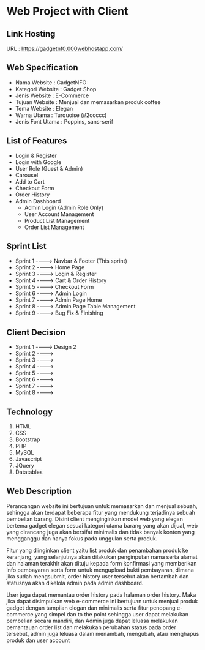 # Web Project with Client

## Link Hosting
URL : https://gadgetnf0.000webhostapp.com/

## Web Specification
- Nama Website      : GadgetNFO
- Kategori Website  : Gadget Shop
- Jenis Website     : E-Commerce
- Tujuan Website    : Menjual dan memasarkan produk coffee
- Tema Website      : Elegan
- Warna Utama       : Turquoise (#2ccccc)
- Jenis Font Utama  : Poppins, sans-serif

## List of Features
- Login & Register
- Login with Google
- User Role (Guest & Admin)
- Carousel
- Add to Cart
- Checkout Form
- Order History
- Admin Dashboard
  - Admin Login (Admin Role Only) 
  - User Account Management
  - Product List Management
  - Order List Management

## Sprint List
- Sprint 1 ----> Navbar & Footer (This sprint)
- Sprint 2 ----> Home Page
- Sprint 3 ----> Login & Register
- Sprint 4 ----> Cart & Order History
- Sprint 5 ----> Checkout Form
- Sprint 6 ----> Admin Login
- Sprint 7 ----> Admin Page Home
- Sprint 8 ----> Admin Page Table Management
- Sprint 9 ----> Bug Fix & Finishing

## Client Decision
- Sprint 1 ----> Design 2
- Sprint 2 ----> 
- Sprint 3 ----> 
- Sprint 4 ----> 
- Sprint 5 ----> 
- Sprint 6 ----> 
- Sprint 7 ----> 
- Sprint 8 ----> 

## Technology
1. HTML
2. CSS
3. Bootstrap
4. PHP
5. MySQL
6. Javascript
7. JQuery
8. Datatables

## Web Description
Perancangan website ini bertujuan untuk memasarkan dan menjual sebuah, sehingga akan terdapat beberapa fitur yang mendukung terjadinya sebuah pembelian barang. Disini client menginginkan model web yang elegan bertema gadget elegan sesuai kategori utama barang yang akan dijual, web yang dirancang juga akan bersifat minimalis dan tidak banyak konten yang mengganggu dan hanya fokus pada unggulan serta produk.

Fitur yang diinginkan client yaitu list produk dan penambahan produk ke keranjang, yang selanjutnya akan dilakukan penginputan nama serta alamat dan halaman terakhir akan dituju kepada form konfirmasi yang memberikan info pembayaran serta form untuk mengupload bukti pembayaran, dimana jika sudah mengsubmit, order history user tersebut akan bertambah dan statusnya akan dikelola admin pada admin dashboard.

User juga dapat memantau order history pada halaman order history. Maka jika dapat disimpulkan web e-commerce ini bertujuan untuk menjual produk gadget dengan tampilan elegan dan minimalis serta fitur penopang e-commerce yang simpel dan to the point sehingga user dapat melakukan pembelian secara mandiri, dan Admin juga dapat leluasa melakukan pemantauan order list dan melakukan perubahan status pada order tersebut, admin juga leluasa dalam menambah, mengubah, atau menghapus produk dan user account
